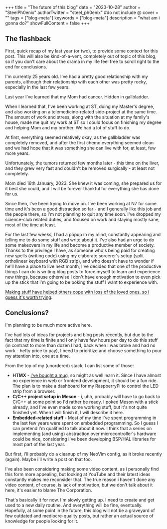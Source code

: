 +++
title = "The future of this blog"
date = "2023-10-28"
author = "SteelPh0enix"
authorTwitter = "steel_ph0enix" #do not include @
cover = ""
tags = ["blog-meta"]
keywords = ["blog-meta"]
description = "what am i gonna do?"
showFullContent = false
+++

## The flashback

First, quick recap of my last year (or two), to provide some context for this post. This will also be kind-of-a-vent, completely out of topic of this blog, so if you don't care about the drama in my life feel free to scroll right to the end for conclusions.

I'm currently 25 years old. I've had a pretty good relationship with my parents, although their relationship with each other was pretty rocky, especially in the last few years.

Last year I've learned that my Mom had cancer. Hidden in gallbladder.

When I learned that, I've been working at ST, doing my Master's degree, and also working on a telemedicine-related side-project at the same time. The amount of work and stress, along with the situation at my family's house, made me quit my work at ST so I could focus on finishing my degree and helping Mom and my brother. We had a lot of stuff to do.

At first, everything seemed relatively okay, as the gallbladder was completely removed, and after the first chemo everything seemed clean and we had hope that it was something she can live with for, at least, few more years.

Unfortunately, the tumors returned few months later - this time on the liver, and they grew very fast and couldn't be removed surgically - at least not completely.

Mom died 16th January, 2023. She knew it was coming, she prepared us for it best she could, and I will be forever thankful for everything she has done for us.

Since then, I've been trying to move on. I've been working at N7 for some time and it's been a good distraction so far - and I generally like this job and the people there, so I'm not planning to quit any time soon. I've dropped my science-club related duties, and focused on work and staying mostly sane, most of the time at least.

For the last few weeks, I had a popup in my mind, constantly appearing and telling me to do some stuff and write about it. I've also had an urge to do some makeovers in my life and become a productive member of society. Thanks to the privilege I have, as someone who's being paid for creating new spells (writing code) using my elaborate sorcerer's setup (split ortholinear keyboard with RGB strip), and who doesn't have to wonder if he'll have a place to live next month, I've decided that one of the productive things I can do is writing blog posts to force myself to learn and experience new things, because otherwise I don't have enough motivation to even pick up the stick that I'm going to be poking the stuff I want to experience with.

[Making stuff have helped others cope with loss of the loved ones, so i guess it's worth trying](https://www.doomworld.com/forum/topic/134292-myhousewad/).

## Conclusions?

I'm planning to be much more active here.

I've had lots of ideas for projects and blog posts recently, but due to the fact that my time is finite and I only have few hours per day to do this stuff (in contrast to more than dozen I had, back when I was broke and had no work - hefty price to pay), I need to prioritize and choose something to pour my attention into, one at a time.

From the top of my (unordered) stack, I can list some of those:

* **HTMX** - [I've bought a mug](https://twitter.com/steel_ph0enix/status/1716376017340604882), so might as well learn it. Since I have almost no experience in web or frontend development, it should be a fun ride. The plan is to make a dashboard for my RaspberryPi to control the LED strip from a browser.
* **C/C++ project setup in Meson** - i, uhh, probably will have to go back to C/C++ at some point so I'd rather be ready. I poked Meson with a stick already, and I've even made some working stuff, but it's not quite finished yet. When I will finish it, I will describe it here.
* **Embedded-related stuff** - Most of my time I've spent programming in the last few years were spent on embedded programming. So I guess I can pretend I'm qualified to talk about it now. I think that a series on implementing (and using) abstraction over microcontroller's hardware could be nice, considering I've been developing BSP/HAL libraries for most part of the last year.

But first, i'll probably do a cleanup of my NeoVim config, as it broke recently (again). Maybe i'll write a post on that too.

I've also been considering making some video content, as i personally find this form more appealing, but looking at YouTube and their latest ideas constantly makes me reconsider that. The true reason i haven't done any video content, of course, is lack of motivation, but we don't talk about it here, it's easier to blame The Corporation.

That's basically it for now. I'm slowly getting up. I need to create and get used to a new daily routine. And everything will be fine, eventually. Hopefully, at some point in the future, this blog will not be a graveyard of few outdated and mediocre-quality posts, but rather an actual source of knowledge for people looking for it.
